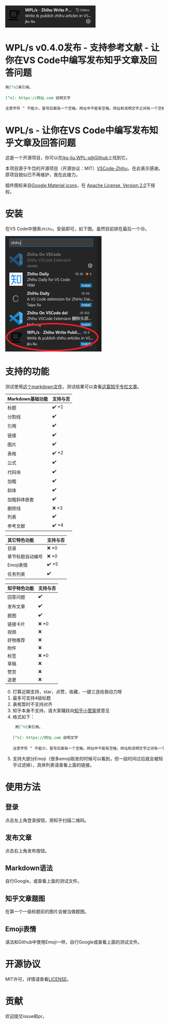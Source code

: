 ![在VS Code中搜索`zhihu`](./res/media/vs-code-extension-search-zhihu-this.png)

# WPL/s v0.4.0发布 - 支持参考文献 - 让你在VS Code中编写发布知乎文章及回答问题
```md
用[^n]来引用。

[^n]: https://网址.com 说明文字

注意字符 ^ 不能少。冒号后面有一个空格。网址中不能有空格。网址和说明文字之间有一个空格，说明文字自己可以有空格。
```

# WPL/s - 让你在VS Code中编写发布知乎文章及回答问题

这是一个开源项目，你可以在[jks-liu.WPL-s@Github](https://github.com/jks-liu/WPL-s)上找到它。

本项目源于牛岱的开源项目（开源协议：MIT）[VSCode-Zhihu](https://github.com/niudai/VSCode-Zhihu)，在此表示感谢。原项目貌似已不再维护，我在此接力。

插件图标来自[Google Material icons](https://fonts.google.com/icons?icon.query=coffee)，在 [Apache License, Version 2.0](https://www.apache.org/licenses/LICENSE-2.0.html)下授权。

# 安装
在VS Code中搜索`zhihu`，安装即可，如下图。虽然目前排在最后一个:cry:。

![在VS Code中搜索`zhihu`](./res/media/vs-code-extension-search-zhihu.png)

# 支持的功能

测试使用[这个markdown文件](https://github.com/jks-liu/zhihu/blob/master/WPLs-introduction-and-test.md)，测试结果可以查看[这篇知乎专栏文章](https://zhuanlan.zhihu.com/p/390528313)。

| Markdown基础功能 | 支持与否 |
| :--- | :--- |
| 标题 | :heavy_check_mark: *1 |
| 分割线 | :heavy_check_mark: |
| 引用 | :heavy_check_mark: |
| 链接 | :heavy_check_mark: |
| 图片 | :heavy_check_mark: |
| 表格 | :heavy_check_mark: *2 |
| 公式 | :heavy_check_mark: |
| 代码块 | :heavy_check_mark: |
| 加粗 | :heavy_check_mark: |
| 斜体 | :heavy_check_mark: |
| 加粗斜体嵌套 | :heavy_check_mark: |
| 删除线 | :x: *3 |
| 列表 | :heavy_check_mark: |
| 参考文献 | :heavy_check_mark: *4 |

| 其它特色功能 | 支持与否 |
| :--- | :--- |
| 目录 | :x: *0 |
| 章节标题自动编号 | :x: *0 |
| Emoji表情 | :heavy_check_mark: *5 |
| 任务列表 | :heavy_check_mark: |


| 知乎特色功能 | 支持与否 |
| --- | --- |
| 回答问题 | :heavy_check_mark: |
| 发布文章 | :heavy_check_mark: |
| 题图 | :heavy_check_mark: |
| 链接卡片 | :x: *0 |
| 视频 | :x: |
| 好物推荐 | :x: |
| 附件 | :x: |
| 标签 | :x: *0 |
| 草稿 | :x: |
| 赞赏 | :x: |
| 追更 | :x: |

0. 打算近期支持，star，点赞，收藏，一键三连给我动力呀
1. 最多可支持4级标题
2. 表格暂时不支持对齐
3. 知乎本身不支持，请大家踊跃向[知乎小管家](https://www.zhihu.com/people/zhihuadmin)提意见
4. 格式如下：
   ```md
    用[^n]来引用。

   [^n]: https://网址.com 说明文字

   注意字符 ^ 不能少。冒号后面有一个空格。网址中不能有空格。网址和说明文字之间有一个空格，说明文字自己可以有空格。
   ```
5. 支持大部分Emoji（很多emoji刚发的时候可以看到，但一段时间过后就会被知乎过滤掉），具体列表请查看上面的链接。

# 使用方法

## 登录
点击左上角登录按钮，用知乎扫描二维码。

## 发布文章
点击右上角发布按钮。

## Markdown语法
自行Google，或查看上面的测试文件。

## 知乎文章题图
在第一个一级标题前的图片会被当做题图。

## Emoji表情
语法和Github中使用Emoji一样，自行Google或查看上面的测试文件。

# 开源协议

MIT许可，详情请查看[LICENSE](./LICENSE)。

# 贡献
欢迎提交issue和pr。
